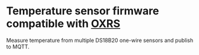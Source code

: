 # Temperature sensor firmware compatible with [OXRS](https://oxrs.io)

Measure temperature from multiple DS18B20 one-wire sensors and publish to MQTT.